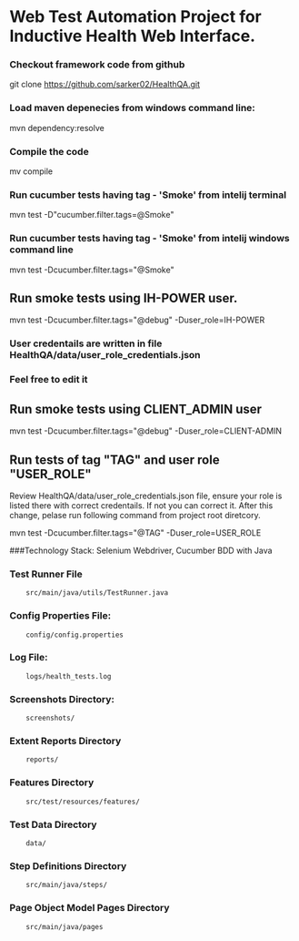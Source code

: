 # Web Test Automation Project for Inductive Health Web Interface.


### Checkout framework code from github
   git clone https://github.com/sarker02/HealthQA.git

### Load maven depenecies from windows command line:
   mvn dependency:resolve

### Compile the code
   mv compile

### Run cucumber tests having tag - 'Smoke' from intelij terminal 
   mvn test -D"cucumber.filter.tags=@Smoke"

### Run cucumber tests having tag - 'Smoke' from intelij windows command line 
   mvn test -Dcucumber.filter.tags="@Smoke"


## Run smoke tests using IH-POWER user.
   mvn test -Dcucumber.filter.tags="@debug" -Duser_role=IH-POWER

### User credentails are written in file HealthQA/data/user_role_credentials.json
### Feel free to edit it

## Run smoke tests using CLIENT_ADMIN user
   mvn test -Dcucumber.filter.tags="@debug" -Duser_role=CLIENT-ADMIN

## Run tests of tag "TAG" and user role "USER_ROLE"
Review HealthQA/data/user_role_credentials.json file, ensure your role is listed there with correct credentails.
If not you can correct it.
After this change, pelase run following command from project root diretcory.
 
   mvn test -Dcucumber.filter.tags="@TAG" -Duser_role=USER_ROLE


###Technology Stack:
   Selenium Webdriver, Cucumber BDD with Java
   

### Test Runner File
		src/main/java/utils/TestRunner.java

### Config Properties File:
		config/config.properties

### Log File:
		logs/health_tests.log

### Screenshots Directory:
		screenshots/
		
### Extent Reports Directory
		reports/
	
### Features Directory
		src/test/resources/features/
		
### Test Data Directory
		data/
		
### Step Definitions Directory
		src/main/java/steps/
		
### Page Object Model Pages Directory
		src/main/java/pages
		
		

